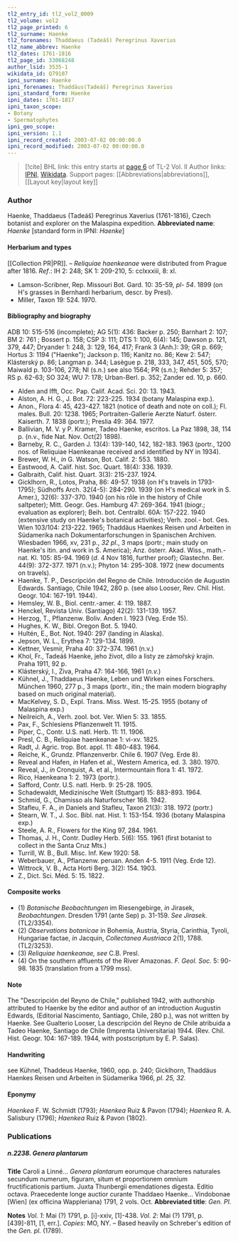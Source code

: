 ```yaml
---
tl2_entry_id: tl2_vol2_0009
tl2_volume: vol2
tl2_page_printed: 6
tl2_surname: Haenke
tl2_forenames: Thaddaeus (Tadeáš) Peregrinus Xaverius
tl2_name_abbrev: Haenke
tl2_dates: 1761-1816
tl2_page_id: 33068248
author_lsid: 3535-1
wikidata_id: Q79107
ipni_surname: Haenke
ipni_forenames: Thaddäus(Tadeáš) Peregrinus Xaverius
ipni_standard_form: Haenke
ipni_dates: 1761-1817
ipni_taxon_scope: 
- Botany
- Spermatophytes
ipni_geo_scope: 
ipni_version: 1.1
ipni_record_created: 2003-07-02 00:00:00.0
ipni_record_modified: 2003-07-02 00:00:00.0
---
```


> [!cite] BHL link: this entry starts at [page 6](https://www.biodiversitylibrary.org/page/33068248) of TL-2 Vol. II
> Author links: [IPNI](https://www.ipni.org/a/3535-1), [Wikidata](https://www.wikidata.org/wiki/Q79107). Support pages: [[Abbreviations|abbreviations]], [[Layout key|layout key]]

### Author

Haenke, Thaddaeus (Tadeáš) Peregrinus Xaverius (1761-1816), Czech botanist and explorer on the Malaspina expedition. 
**Abbreviated name**: *Haenke* \[standard form in IPNI: *Haenke*\]

#### Herbarium and types

[[Collection PR|PR]]. – *Reliquiae haenkeanae* were distributed from Prague after 1816.
*Ref*.: IH 2: 248; SK 1: 209-210, 5: cclxxxiii, 8: xl.
- Lamson-Scribner, Rep. Missouri Bot. Gard. 10: 35-59, *pl- 54*. 1899 (on H's grasses in Bernhardi herbarium, descr. by Presl).
- Miller, Taxon 19: 524. 1970.

#### Bibliography and biography

ADB 10: 515-516 (incomplete); AG 5(1): 436: Backer p. 250; Barnhart 2: 107; BM 2: 761 ; Bossert p. 158; CSP 3: 111; DTS 1: 100, 6(4): 145; Dawson p. 121, 379, 447; Dryander 1: 248, 3: 129, 164, 417; Frank 3 (Anh.): 39; GR p. 669; Hortus 3: 1194 ("Haenke"); Jackson p. 116; Kanitz no. 86; Kew 2: 547; Klásterský p. 86; Langman p. 344; Lasègue p. 218, 333, 347, 451, 505, 570; Maiwald p. 103-106, 278; NI (s.n.) see also 1564; PR (s.n.); Rehder 5: 357; RS p. 62-63; SO 324; WU 7: 178; Urban-Berl. p. 352; Zander ed. 10, p. 660.
- Alden and Ifft, Occ. Pap. Calif. Acad. Sci. 20: 13. 1943.
- Alston, A. H. G., J. Bot. 72: 223-225. 1934 (botany Malaspina exp.).
- Anon., Flora 4: 45, 423-427. 1821 (notice of death and note on coll.); Fl. males. Bull. 20: 1238. 1965; Portraiten-Gallerie Aerzte Naturf. österr. Kaiserth. 7. 1838 (portr.); Preslia 49: 364. 1977.
- Ballivian, M. V. y P. Kramer, Tadeo Haenke, escritos. La Paz 1898, 38, 114 p. (n.v., fide Nat. Nov. Oct(2) 1898).
- Barneby, R. C., Garden J. 13(4): 139-140, 142, 182-183. 1963 (portr., 1200 nos. of Reliquiae Haenkeanae received and identified by NY in 1934).
- Brewer, W. H., *in* G. Watson, Bot. Calif. 2: 553. 1880.
- Eastwood, A. Calif. hist. Soc. Quart. 18(4): 336. 1939.
- Galbraith, Calif. hist. Quart. 3(3): 215-237. 1924.
- Gicklhorn, R., Lotos, Praha, 86: 49-57. 1938 (on H's travels in 1793-1795); Südhoffs Arch. 32(4-5): 284-290. 1939 (on H's medical work in S. Amer.), 32(6): 337-370. 1940 (on his rôle in the history of Chile saltpeter); Mitt. Geogr. Ges. Hamburg 47: 269-364. 1941 (biogr.; evaluation as explorer); Beih. bot. Centralbl. 60A: 157-222. 1940 (extensive study on Haenke's botanical activities); Verh. zool.- bot. Ges. Wien 103/104: 213-222. 1965; Thaddäus Haenkes Reisen und Arbeiten in Südamerika nach Dokumentarforschungen in Spanischen Archiven. Wiesbaden 1966, xv, 231 p., *32 pl*., 3 maps (portr.; main study on Haenke's itin. and work in S. America); Anz. österr. Akad. Wiss., math.-nat. Kl. 105: 85-94. 1969 (*d*. 4 Nov 1816, further proof); Glastechn. Ber. 44(9): 372-377. 1971 (n.v.); Phyton 14: 295-308. 1972 (new documents on travels).
- Haenke, T. P., Descripción del Regno de Chile. Introducción de Augustin Edwards. Santiago, Chile 1942, 280 p. (see also Looser, Rev. Chil. Hist. Geogr. 104: 167-191. 1944).
- Hemsley, W. B., Biol. centr.-amer. 4: 119. 1887.
- Henckel, Revista Univ. (Santiago) 42(2): 131-139. 1957.
- Herzog, T., Pflanzenw. Boliv. Anden I. 1923 (Veg. Erde 15).
- Hughes, K. W., Bibl. Oregon Bot. 5. 1940.
- Hultén, E., Bot. Not. 1940: 297 (landing in Alaska).
- Jepson, W. L., Erythea 7: 129-134. 1899.
- Kettner, Vesmír, Praha 40: 372-374. 1961 (n.v.)
- Khol, Fr., Tadeáš Haenke, jeho život, dílo a listy ze zámořský krajin. Praha 1911, 92 p.
- Klásterský, I., Ziva, Praha 47: 164-166, 1961 (*n.v.*)
- Kühnel, J., Thaddaeus Haenke, Leben und Wirken eines Forschers. München 1960, 277 p., 3 maps (portr., itin.; the main modern biography based on much original material).
- MacKelvey, S. D., Expl. Trans. Miss. West. 15-25. 1955 (botany of Malaspina exp.)
- Neilreich, A., Verh. zool. bot. Ver. Wien 5: 33. 1855.
- Pax, F., Schlesiens Pflanzenwelt 11. 1915.
- Piper, C., Contr. U.S. natl. Herb. 11: 11. 1906.
- Presl, C. B., Reliquiae haenkeanae 1: vi-xv. 1825.
- Radt, J. Agric. trop. Bot. appl. 11: 480-483. 1964.
- Reiche, K., Grundz. Pflanzenverbr. Chile 6. 1907 (Veg. Erde 8).
- Reveal and Hafen, *in* Hafen et al., Western America, ed. 3. 380. 1970.
- Reveal, J., *in* Cronquist, A. et al., Intermountain flora 1: 41. 1972.
- Rico, Haenkeana 1: 2. 1973 (portr.).
- Safford, Contr. U.S. natl. Herb. 9: 25-28. 1905.
- Schadewaldt, Medizinische Welt (Stuttgart) 15: 883-893. 1964.
- Schmid, G., Chamisso als Naturforscher 168. 1942.
- Stafleu, F. A., *in* Daniels and Stafleu, Taxon 21(3): 318. 1972 (portr.)
- Stearn, W. T., J. Soc. Bibl. nat. Hist. 1: 153-154. 1936 (botany Malaspina exp.)
- Steele, A. R., Flowers for the King 97, 284. 1961.
- Thomas, J. H., Contr. Dudley Herb. 5(6): 155. 1961 (first botanist to collect in the Santa Cruz Mts.)
- Turrill, W. B., Bull. Misc. Inf. Kew 1920: 58.
- Weberbauer, A., Pflanzenw. peruan. Anden 4-5. 1911 (Veg. Erde 12).
- Wittrock, V. B., Acta Horti Berg. 3(2): 154. 1903.
- Z., Dict. Sci. Méd. 5: 15. 1822.

#### Composite works

- (1) *Botanische Beobachtungen* im Riesengebirge, *in* Jirasek, *Beobachtungen*. Dresden 1791 (ante Sep) p. 31-159. *See Jirasek*. (TL2/3354).
- (2) *Observations botanicae* in Bohemia, Austria, Styria, Carinthia, Tyroli, Hungariae factae, *in* Jacquin, *Collectanea Austriaca* 2(1), 1788. (TL2/3253).
- (3) *Reliquiae haenkeanae, see* C.B. Presl.
- (4) On the southern affluents of the River Amazonas. *F. Geol. Soc.* 5: 90-98. 1835 (translation from a 1799 mss).

#### Note

The "Descripción del Reyno de Chile," published 1942, with authorship attributed to Haenke by the editor and author of an introduction Augustin Edwards, (Editorial Nascimento, Santiago, Chile, 280 p.), was not written by Haenke. See Gualterio Looser, La descripción del Reyno de Chile atribuida a Tadeo Haenke, Santiago de Chile (Imprenta Universitaria) 1944. (Rev. Chil. Hist. Geogr. 104: 167-189. 1944, with postscriptum by E. P. Salas).

#### Handwriting

see Kühnel, Thaddeus Haenke, 1960, opp. p. 240; Gicklhorn, Thaddäus Haenkes Reisen und Arbeiten in Südamerika 1966, *pl. 25, 32.*

#### Eponymy

*Haenkea* F. W. Schmidt (1793); *Haenkea* Ruiz & Pavon (1794); *Haenkea* R. A. Salisbury (1796); *Haenkea* Ruiz & Pavon (1802).

### Publications

##### n.2238. Genera plantarum

**Title**
Caroli a Linné... *Genera plantarum* eorumque characteres naturales secundum numerum, figuram, situm et proportionem omnium fructificationis partium. Juxta Thunbergii emendationes digesta. Editio octava. Praecedente longe auctior curante Thaddaeo Haenke... Vindobonae \[Wien\] (ex officina Wappleriana) 1791, 2 vols. Oct.
**Abbreviated title**: *Gen. Pl*.

**Notes**
*Vol. 1*: Mai (?) 1791, p. \[i\]-xxiv, \[1\]-438.
*Vol. 2*: Mai (?) 1791, p. \[439\]-811, \[1, err.\].
*Copies*: MO, NY. – Based heavily on Schreber's edition of the *Gen. pl.* (1789).

